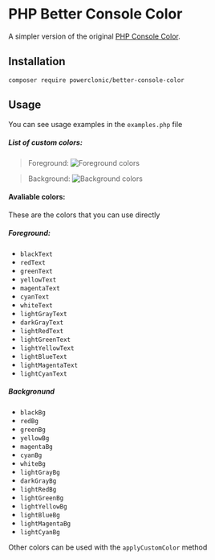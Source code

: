 PHP Better Console Color
===

A simpler version of the original [PHP Console Color](https://github.com/php-parallel-lint/PHP-Console-Color).

## Installation

    composer require powerclonic/better-console-color

## Usage

You can see usage examples in the `examples.php` file

##### List of custom colors:

> Foreground:
![Foreground colors](https://misc.flogisoft.com/_media/bash/colors_format/256_colors_fg.png)

> Background:
![Background colors](https://misc.flogisoft.com/_media/bash/colors_format/256_colors_bg.png)

#### Avaliable colors:

These are the colors that you can use directly
##### Foreground:
- `blackText`
- `redText`
- `greenText`
- `yellowText`
- `magentaText`
- `cyanText`
- `whiteText`
- `lightGrayText`
- `darkGrayText`
- `lightRedText`
- `lightGreenText`
- `lightYellowText`
- `lightBlueText`
- `lightMagentaText`
- `lightCyanText`

##### Backgronund
- `blackBg`
- `redBg`
- `greenBg`
- `yellowBg`
- `magentaBg`
- `cyanBg`
- `whiteBg`
- `lightGrayBg`
- `darkGrayBg`
- `lightRedBg`
- `lightGreenBg`
- `lightYellowBg`
- `lightBlueBg`
- `lightMagentaBg`
- `lightCyanBg`

Other colors can be used with the `applyCustomColor` method